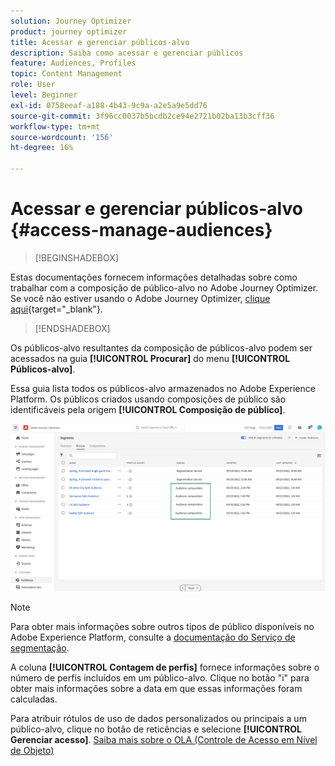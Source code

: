 ```yaml
---
solution: Journey Optimizer
product: journey optimizer
title: Acessar e gerenciar públicos-alvo
description: Saiba como acessar e gerenciar públicos
feature: Audiences, Profiles
topic: Content Management
role: User
level: Beginner
exl-id: 0758eeaf-a188-4b43-9c9a-a2e5a9e5dd76
source-git-commit: 3f96cc0037b5bcdb2ce94e2721b02ba13b3cff36
workflow-type: tm+mt
source-wordcount: '156'
ht-degree: 16%

---
```


# Acessar e gerenciar públicos-alvo {#access-manage-audiences}

>[!BEGINSHADEBOX]

Estas documentações fornecem informações detalhadas sobre como trabalhar com a composição de público-alvo no Adobe Journey Optimizer. Se você não estiver usando o Adobe Journey Optimizer, [clique aqui](https://experienceleague.adobe.com/docs/experience-platform/segmentation/ui/audience-composition.html?lang=pt-BR){target="_blank"}.

>[!ENDSHADEBOX]

Os públicos-alvo resultantes da composição de públicos-alvo podem ser acessados na guia **[!UICONTROL Procurar]** do menu **[!UICONTROL Públicos-alvo]**.

Essa guia lista todos os públicos-alvo armazenados no Adobe Experience Platform. Os públicos criados usando composições de público são identificáveis pela origem **[!UICONTROL Composição de público]**.

![](assets/audiences-list.png)

>[!NOTE]
>
>Para obter mais informações sobre outros tipos de público disponíveis no Adobe Experience Platform, consulte a [documentação do Serviço de segmentação](https://experienceleague.adobe.com/docs/experience-platform/segmentation/ui/overview.html?lang=pt-BR).

A coluna **[!UICONTROL Contagem de perfis]** fornece informações sobre o número de perfis incluídos em um público-alvo. Clique no botão &quot;i&quot; para obter mais informações sobre a data em que essas informações foram calculadas.

Para atribuir rótulos de uso de dados personalizados ou principais a um público-alvo, clique no botão de reticências e selecione **[!UICONTROL Gerenciar acesso]**. [Saiba mais sobre o OLA (Controle de Acesso em Nível de Objeto)](../administration/object-based-access.md)

<!--
-edit an audience?
-->
